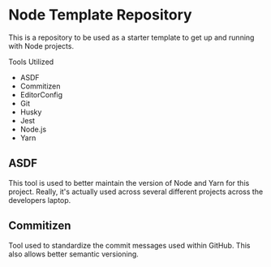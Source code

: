 # Node Template Repository

This is a repository to be used as a starter template to get up and running with Node projects.

Tools Utilized
* ASDF
* Commitizen
* EditorConfig
* Git
* Husky
* Jest
* Node.js
* Yarn

## ASDF
This tool is used to better maintain the version of Node and Yarn for this project. Really, it's actually used across several different projects across the developers laptop.

## Commitizen
Tool used to standardize the commit messages used within GitHub. This also allows better semantic versioning.
